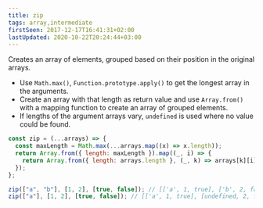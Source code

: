 ```yaml
---
title: zip
tags: array,intermediate
firstSeen: 2017-12-17T16:41:31+02:00
lastUpdated: 2020-10-22T20:24:44+03:00
---
```


Creates an array of elements, grouped based on their position in the original arrays.

- Use `Math.max()`, `Function.prototype.apply()` to get the longest array in the arguments.
- Create an array with that length as return value and use `Array.from()` with a mapping function to create an array of grouped elements.
- If lengths of the argument arrays vary, `undefined` is used where no value could be found.

```js
const zip = (...arrays) => {
  const maxLength = Math.max(...arrays.map((x) => x.length));
  return Array.from({ length: maxLength }).map((_, i) => {
    return Array.from({ length: arrays.length }, (_, k) => arrays[k][i]);
  });
};
```

```js
zip(["a", "b"], [1, 2], [true, false]); // [['a', 1, true], ['b', 2, false]]
zip(["a"], [1, 2], [true, false]); // [['a', 1, true], [undefined, 2, false]]
```
